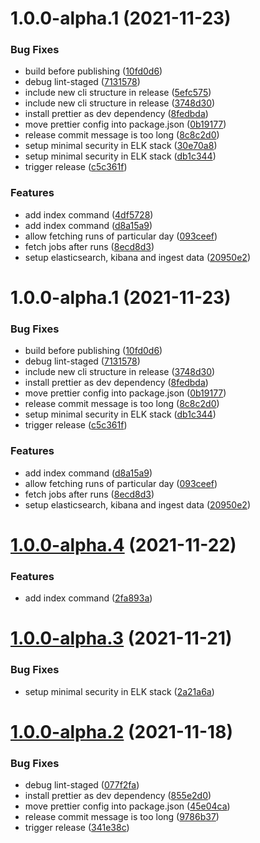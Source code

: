 # 1.0.0-alpha.1 (2021-11-23)

### Bug Fixes

- build before publishing ([10fd0d6](https://github.com/teleivo/github-action-metrics/commit/10fd0d65f714507c2c6ef0f0fff26c153aaadfce))
- debug lint-staged ([7131578](https://github.com/teleivo/github-action-metrics/commit/71315785adf8e8b6fd2ce39cac0d7b32ba364bf5))
- include new cli structure in release ([5efc575](https://github.com/teleivo/github-action-metrics/commit/5efc57534d320a4a0f83d13e3238ec750073d6db))
- include new cli structure in release ([3748d30](https://github.com/teleivo/github-action-metrics/commit/3748d30212458ea48b322ab3224a9386d85d7633))
- install prettier as dev dependency ([8fedbda](https://github.com/teleivo/github-action-metrics/commit/8fedbda22ec0ebcc6dd927c24e17bbe17f38dd37))
- move prettier config into package.json ([0b19177](https://github.com/teleivo/github-action-metrics/commit/0b19177148a4a922ff7a1244abd675c068c3bd9b))
- release commit message is too long ([8c8c2d0](https://github.com/teleivo/github-action-metrics/commit/8c8c2d0cefa807698eeec0e7eab20ebf392b5535))
- setup minimal security in ELK stack ([30e70a8](https://github.com/teleivo/github-action-metrics/commit/30e70a8e0b1cf135c808653059751b4fb65117ff))
- setup minimal security in ELK stack ([db1c344](https://github.com/teleivo/github-action-metrics/commit/db1c3440fb8a86c11b47d657fe2b04e0432b7d22))
- trigger release ([c5c361f](https://github.com/teleivo/github-action-metrics/commit/c5c361f35064d03f61bc98c18c8be1bb6502f75e))

### Features

- add index command ([4df5728](https://github.com/teleivo/github-action-metrics/commit/4df5728e14405c3222dc4de822bbf18126128479))
- add index command ([d8a15a9](https://github.com/teleivo/github-action-metrics/commit/d8a15a90df0cfe7b011f99ed57b96b8539187159))
- allow fetching runs of particular day ([093ceef](https://github.com/teleivo/github-action-metrics/commit/093ceef9a62008ea83f75b1e15aad87fff98c7ad))
- fetch jobs after runs ([8ecd8d3](https://github.com/teleivo/github-action-metrics/commit/8ecd8d3a74f84fc5039efc8823a521bf4bb6af93))
- setup elasticsearch, kibana and ingest data ([20950e2](https://github.com/teleivo/github-action-metrics/commit/20950e27ebf4942fc6145ea53aadd8279e594d79))

# 1.0.0-alpha.1 (2021-11-23)

### Bug Fixes

- build before publishing ([10fd0d6](https://github.com/teleivo/github-action-metrics/commit/10fd0d65f714507c2c6ef0f0fff26c153aaadfce))
- debug lint-staged ([7131578](https://github.com/teleivo/github-action-metrics/commit/71315785adf8e8b6fd2ce39cac0d7b32ba364bf5))
- include new cli structure in release ([3748d30](https://github.com/teleivo/github-action-metrics/commit/3748d30212458ea48b322ab3224a9386d85d7633))
- install prettier as dev dependency ([8fedbda](https://github.com/teleivo/github-action-metrics/commit/8fedbda22ec0ebcc6dd927c24e17bbe17f38dd37))
- move prettier config into package.json ([0b19177](https://github.com/teleivo/github-action-metrics/commit/0b19177148a4a922ff7a1244abd675c068c3bd9b))
- release commit message is too long ([8c8c2d0](https://github.com/teleivo/github-action-metrics/commit/8c8c2d0cefa807698eeec0e7eab20ebf392b5535))
- setup minimal security in ELK stack ([db1c344](https://github.com/teleivo/github-action-metrics/commit/db1c3440fb8a86c11b47d657fe2b04e0432b7d22))
- trigger release ([c5c361f](https://github.com/teleivo/github-action-metrics/commit/c5c361f35064d03f61bc98c18c8be1bb6502f75e))

### Features

- add index command ([d8a15a9](https://github.com/teleivo/github-action-metrics/commit/d8a15a90df0cfe7b011f99ed57b96b8539187159))
- allow fetching runs of particular day ([093ceef](https://github.com/teleivo/github-action-metrics/commit/093ceef9a62008ea83f75b1e15aad87fff98c7ad))
- fetch jobs after runs ([8ecd8d3](https://github.com/teleivo/github-action-metrics/commit/8ecd8d3a74f84fc5039efc8823a521bf4bb6af93))
- setup elasticsearch, kibana and ingest data ([20950e2](https://github.com/teleivo/github-action-metrics/commit/20950e27ebf4942fc6145ea53aadd8279e594d79))

# [1.0.0-alpha.4](https://github.com/teleivo/github-action-metrics/compare/v1.0.0-alpha.3...v1.0.0-alpha.4) (2021-11-22)

### Features

- add index command ([2fa893a](https://github.com/teleivo/github-action-metrics/commit/2fa893a9c48180d144ae1c23ec4757e8a50cdc12))

# [1.0.0-alpha.3](https://github.com/teleivo/github-action-metrics/compare/v1.0.0-alpha.2...v1.0.0-alpha.3) (2021-11-21)

### Bug Fixes

- setup minimal security in ELK stack ([2a21a6a](https://github.com/teleivo/github-action-metrics/commit/2a21a6a9f175c30945c6b16c1fd16a6e7b646773))

# [1.0.0-alpha.2](https://github.com/teleivo/github-action-metrics/compare/v1.0.0-alpha.1...v1.0.0-alpha.2) (2021-11-18)

### Bug Fixes

- debug lint-staged ([077f2fa](https://github.com/teleivo/github-action-metrics/commit/077f2fae5f2a6634030ff220a4bdbe4db594c345))
- install prettier as dev dependency ([855e2d0](https://github.com/teleivo/github-action-metrics/commit/855e2d0840592636f2f27f9526f85fe79a238255))
- move prettier config into package.json ([45e04ca](https://github.com/teleivo/github-action-metrics/commit/45e04ca75eaa4350ac98eac26ac489cebd845412))
- release commit message is too long ([9786b37](https://github.com/teleivo/github-action-metrics/commit/9786b37efc46257efff70e77b68e44314b643d77))
- trigger release ([341e38c](https://github.com/teleivo/github-action-metrics/commit/341e38cd923c8efbc8dfad60a30a3baa0d34a5e2))
